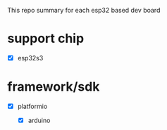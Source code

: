 This repo summary for each esp32 based dev board

# support chip
- [x] esp32s3

# framework/sdk
- [x] platformio
	 - [x] arduino


